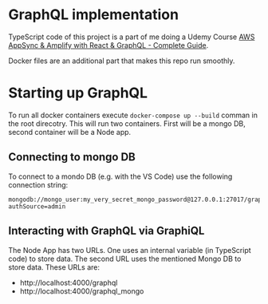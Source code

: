 # GraphQL implementation

TypeScript code of this project is a part of me doing a Udemy Course 
[AWS AppSync & Amplify with React & GraphQL - Complete Guide](https://www.udemy.com/course/aws-appsync-amplify-with-react-graphql-course/).

Docker files are an additional part that makes this repo run smoothly.

# Starting up GraphQL

To run all docker containers execute `docker-compose up --build` comman in the root direcotry. This will run two containers. First will be a mongo DB, second container will be a Node app.

## Connecting to mongo DB

To connect to a mondo DB (e.g. with the VS Code) use the following connection string:
```
mongodb://mongo_user:my_very_secret_mongo_password@127.0.0.1:27017/graph_ql_db?authSource=admin
```

## Interacting with GraphQL via GraphiQL

The Node App has two URLs. One uses an internal variable (in TypeScript code) to store data. The second URL uses the mentioned Mongo DB to store data. These URLs are:
 * http://localhost:4000/graphql
 * http://localhost:4000/graphql_mongo
